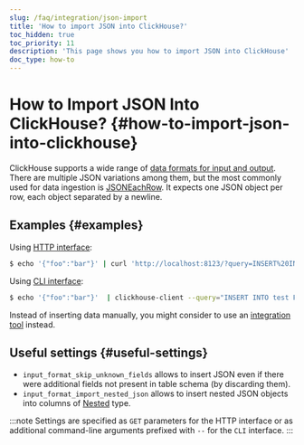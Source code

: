 ```yaml
---
slug: /faq/integration/json-import
title: 'How to import JSON into ClickHouse?'
toc_hidden: true
toc_priority: 11
description: 'This page shows you how to import JSON into ClickHouse'
doc_type: how-to
---
```


# How to Import JSON Into ClickHouse? {#how-to-import-json-into-clickhouse}

ClickHouse supports a wide range of [data formats for input and output](../../interfaces/formats.md). There are multiple JSON variations among them, but the most commonly used for data ingestion is [JSONEachRow](../../interfaces/formats.md#jsoneachrow). It expects one JSON object per row, each object separated by a newline.

## Examples {#examples}

Using [HTTP interface](../../interfaces/http.md):

``` bash
$ echo '{"foo":"bar"}' | curl 'http://localhost:8123/?query=INSERT%20INTO%20test%20FORMAT%20JSONEachRow' --data-binary @-
```

Using [CLI interface](../../interfaces/cli.md):

``` bash
$ echo '{"foo":"bar"}'  | clickhouse-client --query="INSERT INTO test FORMAT JSONEachRow"
```

Instead of inserting data manually, you might consider to use an [integration tool](../../integrations/index.mdx) instead.

## Useful settings {#useful-settings}

- `input_format_skip_unknown_fields` allows to insert JSON even if there were additional fields not present in table schema (by discarding them).
- `input_format_import_nested_json` allows to insert nested JSON objects into columns of [Nested](../../sql-reference/data-types/nested-data-structures/index.md) type.

:::note
Settings are specified as `GET` parameters for the HTTP interface or as additional command-line arguments prefixed with `--` for the `CLI` interface.
:::
